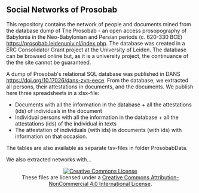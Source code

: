 ## Social Networks of Prosobab

This repository contains the network of people and documents mined from the database dump of The Prosobab - an open access prosopography of Babylonia in the Neo-Babylonian and Persian periods (c. 620-330 BCE) https://prosobab.leidenuniv.nl/index.php. The database was created in a ERC Consolidator Grant project at the University of Leiden. The database can be browsed online but, as it is a university project, the continuance of the the site cannot be guaranteed. 

A dump of Prosobab's relational SQL database was published in DANS  https://doi.org/10.17026/dans-zvn-eece. From the database, we extracted all persons, their attestations in documents, and the documents. We publish here three spreadsheets in a xlsx-file:
- Documents with all the information in the database + all the attestations (ids) of individuals in the document
- Individual persons with all the information in the database + all the attestations (ids) of the individual in texts
- The attestation of individuals (with ids) in documents (with ids) with information on that occasion.

The tables are also available as separate tsv-files in folder ProsobabData.

We also extracted networks with...

<p align="center">
<a rel="license" href="http://creativecommons.org/licenses/by-nc/4.0/"><img alt="Creative Commons License" style="border-width:0" src="https://i.creativecommons.org/l/by-nc/4.0/88x31.png" /></a><br />These files are licensed under a <a rel="license" href="http://creativecommons.org/licenses/by-nc/4.0/">Creative Commons Attribution-NonCommercial 4.0 International License</a>.</p>

